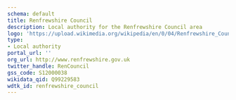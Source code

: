 ```yaml
---
schema: default
title: Renfrewshire Council
description: Local authority for the Renfrewshire Council area 
logo: 'https://upload.wikimedia.org/wikipedia/en/0/04/Renfrewshire_Council.png'
type:
- Local authority
portal_url: ''
org_url: http://www.renfrewshire.gov.uk
twitter_handle: RenCouncil
gss_code: S12000038
wikidata_qid: Q99229583
wdtk_id: renfrewshire_council
---
```

